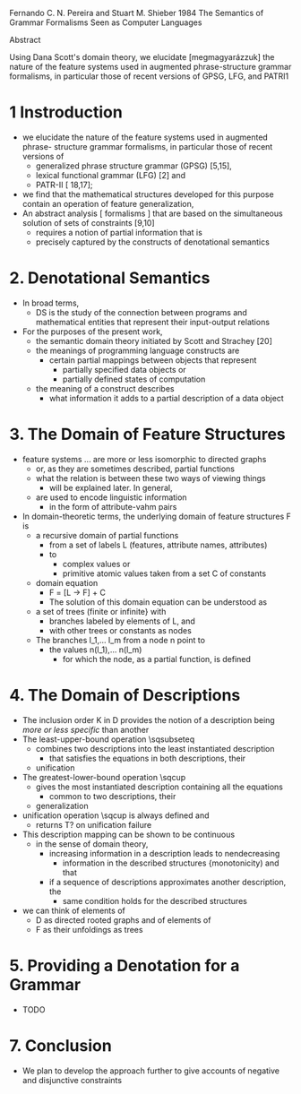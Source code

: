Fernando C. N. Pereira and Stuart M. Shieber
1984
The Semantics of Grammar Formalisms Seen as Computer Languages

Abstract

Using Dana Scott's domain theory, we elucidate [megmagyarázzuk]
the nature of the feature systems used in augmented phrase-structure grammar
formalisms, in particular those of recent versions of GPSG, LFG, and PATRI1

# 1 Instroduction

* we elucidate the nature of the feature systems used in augmented phrase-
  structure grammar formalisms, in particular those of recent versions of
  * generalized phrase structure grammar (GPSG) [5,15],
  * lexical functional grammar (LFG) [2] and
  * PATR-II [ 18,17];
* we find that the mathematical structures developed for this purpose
  contain an operation of feature generalization,
* An abstract analysis [ formalisms ] that are based on
  the simultaneous solution of sets of constraints [9,10]
  * requires a notion of partial information that is
  * precisely captured by the constructs of denotational semantics

# 2. Denotational Semantics

* In broad terms,
  * DS is the study of the connection between programs and
    mathematical entities that represent their input-output relations
* For the purposes of the present work,
  * the semantic domain theory initiated by Scott and Strachey [20]
  * the meanings of programming language constructs are
    * certain partial mappings between objects that represent
      * partially specified data objects or
      * partially defined states of computation
  * the meaning of a construct describes
    * what information it adds to a partial description of a data object

# 3. The Domain of Feature Structures

* feature systems ... are more or less isomorphic to directed graphs
  * or, as they are sometimes described, partial functions
  * what the relation is between these two ways of viewing things
    * will be explained later. In general,
  * are used to encode linguistic information
    * in the form of attribute-vahm pairs
* In domain-theoretic terms, the underlying domain of feature structures F is
  * a recursive domain of partial functions
    * from a set of labels L (features, attribute names, attributes)
    * to
      * complex values or
      * primitive atomic values taken from a set C of constants
  * domain equation
    * F = [L -> F] + C
    * The solution of this domain equation can be understood as
  * a set of trees (finite or infinite} with
    * branches labeled by elements of L, and
    * with other trees or constants as nodes
  * The branches l_1,... l_m from a node n point to
    * the values n(l_1),...  n(l_m)
      * for which the node, as a partial function, is defined

# 4. The Domain of Descriptions

* The inclusion order K in D provides the notion of a description being
  _more or less specific_ than another
* The least-upper-bound operation \sqsubseteq
  * combines two descriptions into the least instantiated description
    * that satisfies the equations in both descriptions, their
  * unification
* The greatest-lower-bound operation \sqcup
  * gives the most instantiated description containing all the equations
    * common to two descriptions, their
  * generalization
* unification operation \sqcup is always defined and
  * returns T? on unification failure
* This description mapping can be shown to be continuous
  * in the sense of domain theory,
    * increasing information in a description leads to nendecreasing
      * information in the described structures {monotonicity) and that
    * if a sequence of descriptions approximates another description, the
      * same condition holds for the described structures
* we can think of elements of
  * D as directed rooted graphs and of elements of
  * F as their unfoldings as trees

# 5.  Providing a Denotation for a Grammar

* TODO

# 7. Conclusion

* We plan to develop the approach further to give accounts of
  negative and disjunctive constraints
